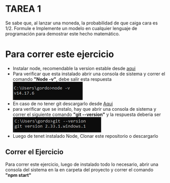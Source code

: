 <h1>TAREA 1</h1>
<p>Se sabe que, al lanzar una moneda, la probabilidad de que caiga
cara es 1/2. Formule e Implemente un modelo en cualquier
lenguaje de programación para demostrar este hecho
matemático.</p>

<h1>Para correr este ejercicio</h1>
<ul>
    <li>Instalar node, recomendable la version estable desde 
        <a href="https://nodejs.org/es/">aqui</a>
    </li>
    <li>Para verificar que esta instalado abrir una consola de sistema y correr el comando 
        <strong>"Node -v"</strong>, debe salir esta respuesta
    </li>
    <img src="./img/img1.png">
    <li>En caso de no tener git descargarlo desde 
        <a href="https://git-scm.com/downloads">Aqui</a>
    </li>
    <li>para verificar que se instalo, hay que abrir una consola de sistema y correr el siguiente comando <strong>"git --version"</strong> y la respuesta deberia ser</li>
    <img src="./img/img2.png">
    <li>Luego de tenet instalado Node, Clonar este repositorio o descargarlo</li>
</ul>

<h2>Correr el Ejercicio</h2>
<p>Para correr este ejercicio, luego de instalado todo lo necesario, abrir una consola del sistema en la en carpeta del proyecto y correr el comando <strong>"npm start"</strong></p>
